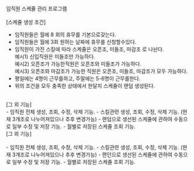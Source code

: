임직원 스케쥴 관리 프로그램
<br/> 
<br/> 
[스케쥴 생성 조건]
<br/> 
- 임직원들은 월에 8 회의 휴무를 기본으로갖는다.
- 임직원들은 월에 3회 원하는 날짜에 휴무를 신청할수있다.
- 임직원이 가진 스킬에 따라  스케쥴은 오픈조, 미들조, 마감조 로 나뉜다.<br/> 
    예시1) 신입직원은 미들조만 가능하다.<br/> 
    예시2) 오픈조가 가능한직원은 오픈조와 미들조가 가능하다.<br/> 
    예시3) 오픈조와 마감조가 가능한 직원은 오픈조, 미들조, 마감조가 모두 가능하다.<br/> 
- 평일에는 4명이 근무를하고, 주말에는 5-6명이 근무를한다.
- 위의 조건을 모두 충족한 상태에서 한달치 스케쥴이 랜덤 생성된다.

<br/>
[그 외 기능]
<br/>
- 임직원 전체 생성, 조회, 수정, 삭제 기능.
- 스킬관련 생성, 조회, 수정, 삭제 기능. (현재 3개조로 나누어져있으나 추후 변경가능)
- 랜덤으로 생선된 스케쥴에 관하여 수동으로 일부 수정 및 저장 기능.
- 월별로 저장된 스케쥴 조회 기능.
<br/>
[그 외 기능]
<br/>
<br/>
- 임직원 전체 생성, 조회, 수정, 삭제 기능.
- 스킬관련 생성, 조회, 수정, 삭제 기능. (현재 3개조로 나누어져있으나 추후 변경가능)
- 랜던으로 생선된 스케쥴에 관하여 수동으로 일부 수정 및 저장 기능.
- 월별로 저장된 스케쥴 조회 기능.




